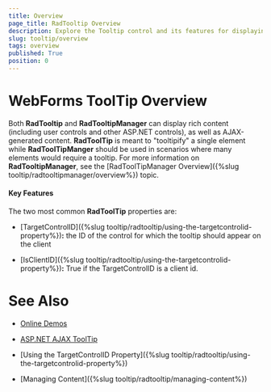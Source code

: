 ```yaml
---
title: Overview
page_title: RadTooltip Overview
description: Explore the Tooltip control and its features for displaying contextual information on hover or focus.
slug: tooltip/overview
tags: overview
published: True
position: 0
---
```


# WebForms ToolTip Overview




Both **RadTooltip** and **RadTooltipManager** can display rich content (including user controls and other ASP.NET controls), as well as AJAX-generated content. **RadToolTip** is meant to "tooltipify" a single element while **RadToolTipManger** should be used in scenarios where many elements would require a tooltip. For more information on **RadTooltipManager**, see the [RadToolTipManager Overview]({%slug tooltip/radtooltipmanager/overview%}) topic.

#### Key Features

The two most common **RadToolTip** properties are:

* [TargetControlID]({%slug tooltip/radtooltip/using-the-targetcontrolid-property%})**:** the ID of the control for which the tooltip should appear on the client

* [IsClientID]({%slug tooltip/radtooltip/using-the-targetcontrolid-property%})**:** True if the TargetControlID is a client id.

# See Also

 * [Online Demos](https://demos.telerik.com/aspnet-ajax/tooltip/examples/overview/defaultcs.aspx)
 
 * [ASP.NET AJAX ToolTip](https://www.telerik.com/products/aspnet-ajax/tooltip.aspx)

 * [Using the TargetControlID Property]({%slug tooltip/radtooltip/using-the-targetcontrolid-property%})

 * [Managing Content]({%slug tooltip/radtooltip/managing-content%})
